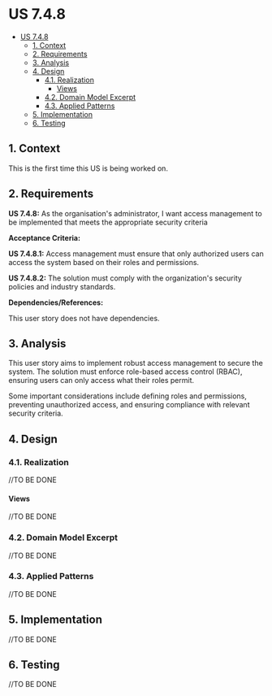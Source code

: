 # US 7.4.8

<!-- TOC -->
* [US 7.4.8](#us-748)
  * [1. Context](#1-context)
  * [2. Requirements](#2-requirements)
  * [3. Analysis](#3-analysis)
  * [4. Design](#4-design)
    * [4.1. Realization](#41-realization)
      * [Views](#views)
    * [4.2. Domain Model Excerpt](#42-domain-model-excerpt)
    * [4.3. Applied Patterns](#43-applied-patterns)
  * [5. Implementation](#5-implementation)
  * [6. Testing](#6-testing)
<!-- TOC -->


## 1. Context

This is the first time this US is being worked on.

## 2. Requirements

**US 7.4.8:** As the organisation's administrator, I want access management to be implemented that meets the appropriate
security criteria

**Acceptance Criteria:**

**US 7.4.8.1:** Access management must ensure that only authorized users can access the system based on their roles and permissions.

**US 7.4.8.2:** The solution must comply with the organization's security policies and industry standards.


**Dependencies/References:**

This user story does not have dependencies.


## 3. Analysis

This user story aims to implement robust access management to secure the system. The solution must enforce role-based access 
control (RBAC), ensuring users can only access what their roles permit.

Some important considerations include defining roles and permissions, preventing unauthorized access, and ensuring 
compliance with relevant security criteria.

## 4. Design

### 4.1. Realization

//TO BE DONE

#### Views

//TO BE DONE

### 4.2. Domain Model Excerpt

//TO BE DONE

### 4.3. Applied Patterns

//TO BE DONE

## 5. Implementation

//TO BE DONE

## 6. Testing

//TO BE DONE
